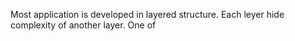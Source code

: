 Most application is developed in layered structure. Each leyer hide complexity of another layer. One of 